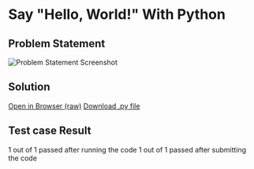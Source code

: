 # Say "Hello, World!" With Python

## Problem Statement

![Problem Statement Screenshot](https://github.com/iUtsavB/HackerRankSolutions/raw/master/Practice/Python/Introduction/Hello%20World/ps.png "Problem Statement Screenshot")

## Solution

[Open in Browser (raw)](https://raw.githubusercontent.com/iUtsavB/HackerRankSolutions/master/Practice/Python/Introduction/Hello%20World/HelloWorld.py)
[Download .py file](https://git.utsavb.me/HackerRankSolutions/blob/master/Practice/Python/Introduction/Hello%20World/HelloWorld.py)

## Test case Result

1 out of 1 passed after running the code
1 out of 1 passed after submitting the code